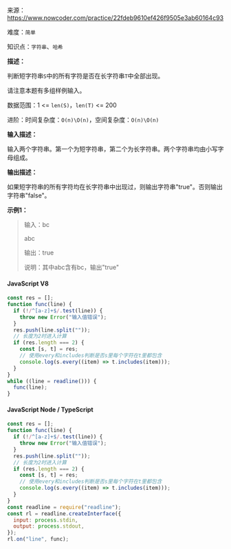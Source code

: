 来源：<https://www.nowcoder.com/practice/22fdeb9610ef426f9505e3ab60164c93>

难度：`简单`

知识点：`字符串`、`哈希`

**描述：**

判断短字符串`S`中的所有字符是否在长字符串`T`中全部出现。

请注意本题有多组样例输入。

数据范围：1 <= `len(S)`，`len(T)` <= 200

进阶：时间复杂度：`O(n)\O(n)`，空间复杂度：`O(n)\O(n)`

**输入描述：**

输入两个字符串。第一个为短字符串，第二个为长字符串。两个字符串均由小写字母组成。

**输出描述：**

如果短字符串的所有字符均在长字符串中出现过，则输出字符串"true"。否则输出字符串"false"。

**示例1：**

> 输入：bc
>
> abc
>
> 输出：true
>
> 说明：其中abc含有bc，输出"true"

<!-- tabs:start -->

#### **JavaScript V8**

```javascript
const res = [];
function func(line) {
  if (!/^[a-z]+$/.test(line)) {
    throw new Error("输入值错误");
  }
  res.push(line.split(""));
  // 长度为2时进入计算
  if (res.length === 2) {
    const [s, t] = res;
    // 使用every和includes判断是否s里每个字符在t里都包含
    console.log(s.every((item) => t.includes(item)));
  }
}
while ((line = readline())) {
  func(line);
}
```

#### **JavaScript Node / TypeScript**

```javascript
const res = [];
function func(line) {
  if (!/^[a-z]+$/.test(line)) {
    throw new Error("输入值错误");
  }
  res.push(line.split(""));
  // 长度为2时进入计算
  if (res.length === 2) {
    const [s, t] = res;
    // 使用every和includes判断是否s里每个字符在t里都包含
    console.log(s.every((item) => t.includes(item)));
  }
}
const readline = require("readline");
const rl = readline.createInterface({
  input: process.stdin,
  output: process.stdout,
});
rl.on("line", func);
```

<!-- tabs:end -->

